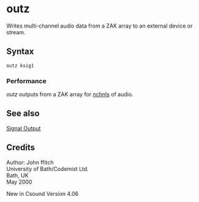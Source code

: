 <!--
id:outz
category:Signal I/O:Signal Output
-->
# outz
Writes multi-channel audio data from a ZAK array to an external device or stream.

## Syntax
``` csound-orc
outz ksig1
```

### Performance

_outz_ outputs from a ZAK array for [nchnls](../../opcodes/nchnls) of audio.

## See also

[Signal Output](../../sigio/output)

## Credits

Author: John ffitch<br>
University of Bath/Codemist Ltd.<br>
Bath, UK<br>
May 2000<br>

New in Csound Version 4.06
